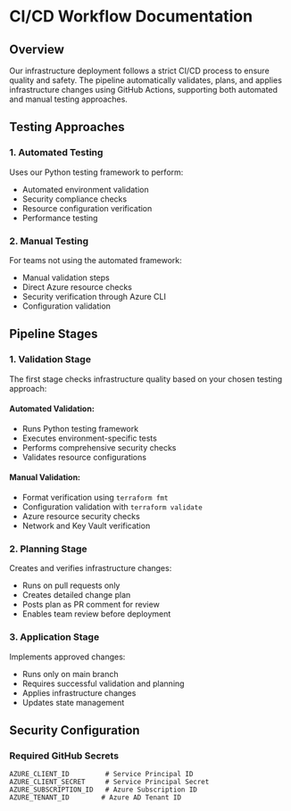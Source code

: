 # CI/CD Workflow Documentation

## Overview
Our infrastructure deployment follows a strict CI/CD process to ensure quality and safety. The pipeline automatically validates, plans, and applies infrastructure changes using GitHub Actions, supporting both automated and manual testing approaches.

## Testing Approaches

### 1. Automated Testing
Uses our Python testing framework to perform:
- Automated environment validation
- Security compliance checks
- Resource configuration verification
- Performance testing

### 2. Manual Testing
For teams not using the automated framework:
- Manual validation steps
- Direct Azure resource checks
- Security verification through Azure CLI
- Configuration validation

## Pipeline Stages

### 1. Validation Stage
The first stage checks infrastructure quality based on your chosen testing approach:

#### Automated Validation:
- Runs Python testing framework
- Executes environment-specific tests
- Performs comprehensive security checks
- Validates resource configurations

#### Manual Validation:
- Format verification using `terraform fmt`
- Configuration validation with `terraform validate`
- Azure resource security checks
- Network and Key Vault verification

### 2. Planning Stage
Creates and verifies infrastructure changes:
- Runs on pull requests only
- Creates detailed change plan
- Posts plan as PR comment for review
- Enables team review before deployment

### 3. Application Stage
Implements approved changes:
- Runs only on main branch
- Requires successful validation and planning
- Applies infrastructure changes
- Updates state management

## Security Configuration

### Required GitHub Secrets
```plaintext
AZURE_CLIENT_ID         # Service Principal ID
AZURE_CLIENT_SECRET     # Service Principal Secret
AZURE_SUBSCRIPTION_ID   # Azure Subscription ID
AZURE_TENANT_ID        # Azure AD Tenant ID